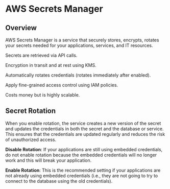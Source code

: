 # AWS Secrets Manager

## Overview

AWS Secrets Manager is a service that securely stores, encrypts, rotates your secrets needed for your applications, services, and IT resources.

Secrets are retrieved via API calls.

Encryption in transit and at rest using KMS.

Automatically rotates credentials (rotates immediately after enabled).

Apply fine-grained access control using IAM policies.

Costs money but is highly scalable.


## Secret Rotation

When you enable rotation, the service creates a new version of the secret and updates the credentials in both the secret and the database or service. This ensures that the credentials are updated regularly and reduces the risk of unauthorized access.

**Disable Rotation**: If your applications are still using embedded credentials, do not enable rotation because the embedded credentials will no longer work and this will break your application.

**Enable Rotation**: This is the recommended setting if your applications are not already using embedded credentials (i.e., they are not going to try to connect to the database using the old credentials).